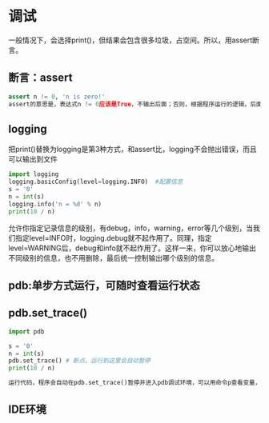 # 调试
一般情况下，会选择print()，但结果会包含很多垃圾，占空间。所以，用assert断言。
## 断言：assert
```py
assert n != 0, 'n is zero!'
assert的意思是，表达式n != 0应该是True，不输出后面；否则，根据程序运行的逻辑，后面的代码肯定会出错。

```

## logging
把print()替换为logging是第3种方式，和assert比，logging不会抛出错误，而且可以输出到文件

```py
import logging
logging.basicConfig(level=logging.INFO)  #配置信息
s = '0'
n = int(s)
logging.info('n = %d' % n)
print(10 / n)


```
允许你指定记录信息的级别，有debug，info，warning，error等几个级别，当我们指定level=INFO时，logging.debug就不起作用了。同理，指定level=WARNING后，debug和info就不起作用了。这样一来，你可以放心地输出不同级别的信息，也不用删除，最后统一控制输出哪个级别的信息。

## pdb:单步方式运行，可随时查看运行状态

## pdb.set_trace()
```py
import pdb

s = '0'
n = int(s)
pdb.set_trace() # 断点。运行到这里会自动暂停
print(10 / n)

运行代码，程序会自动在pdb.set_trace()暂停并进入pdb调试环境，可以用命令p查看变量，或者用命令c继续运行

```
## IDE环境